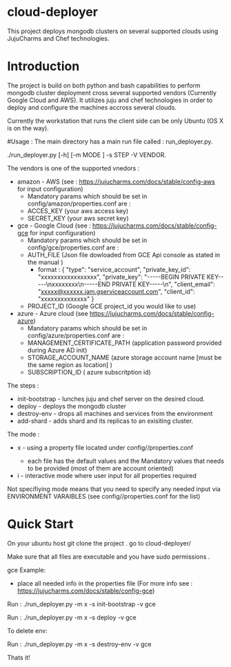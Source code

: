 # cloud-deployer
This project deploys mongodb  clusters on several supported clouds using JujuCharms and Chef technologies.

# Introduction

The project is build on both python and bash capabilities to perform mongodb cluster deployment cross several supported vendors (Currently Google Cloud and AWS).
It utilizes juju and chef technologies in order to deploy and configure the machines accross several clouds.

Currently the workstation that runs the client side can be only Ubuntu (OS X is on the way).

#Usage :
The main directory has a main run file called : run_deployer.py.

./run_deployer.py [-h] [-m MODE ] -s STEP -V VENDOR.

The vendors is one of the supported vnedors :
- amazon - AWS (see : https://jujucharms.com/docs/stable/config-aws for input configuration)
  * Mandatory params which should be set in config/amazon/properties.conf are :
  - ACCES_KEY (your aws access key)
  - SECRET_KEY (your aws secret key)
- gce - Google Cloud (see : https://jujucharms.com/docs/stable/config-gce for input configuration)
  * Mandatory params which should be set in config/gce/properties.conf are :
  - AUTH_FILE (Json file dowloaded from GCE Api console as stated in the manual )
    * format : {
   "type": "service_account",
   "private_key_id": "xxxxxxxxxxxxxxxxx",
   "private_key": "-----BEGIN PRIVATE KEY-----\nxxxxxxxx\n-----END PRIVATE KEY-----\n",
   "client_email": "xxxxx@xxxxxx.iam.gserviceaccount.com",
   "client_id": "xxxxxxxxxxxxxx"
   }
  - PROJECT_ID (Google GCE project_id you would like to use)
- azure - Azure cloud (see https://jujucharms.com/docs/stable/config-azure)
  * Mandatory params which should be set in config/azure/properties.conf are :
  - MANAGEMENT_CERTIFICATE_PATH (application password provided during Azure AD init)
  - STORAGE_ACCOUNT_NAME (azure storage  account name [must be the same region as location] )
  - SUBSCRIPTION_ID ( azure subscritption id)
  
The steps :
- init-bootstrap - lunches juju and chef server on the desired cloud.
- deploy - deploys the mongodb cluster
- destroy-env - drops all machines and services from the environment
- add-shard - adds shard and its replicas to an exisiting cluster.

The mode : 
- x  - using a property file located under config/<vendor>/properties.conf
   * each file has the default values and the Mandatory values that needs to be provided (most of them are account oriented)
- i - interactive mode where user input for all properties required

Not specifiying mode means that you need to specify any needed input  via ENVIRONMENT VARAIBLES (see config/<vendor>/properties.conf for the list)

# Quick Start
On your ubuntu host git clone the project .
go to cloud-deployer/

Make sure that all files are executable and you have sudo permissions .

gce Example:
- place all needed info in the properties file (For more info see : https://jujucharms.com/docs/stable/config-gce)

Run : ./run_deployer.py -m x -s init-bootstrap -v gce

Run : ./run_deployer.py -m x -s deploy -v gce

To delete env:

Run : ./run_deployer.py -m x -s destroy-env -v gce


Thats it!


